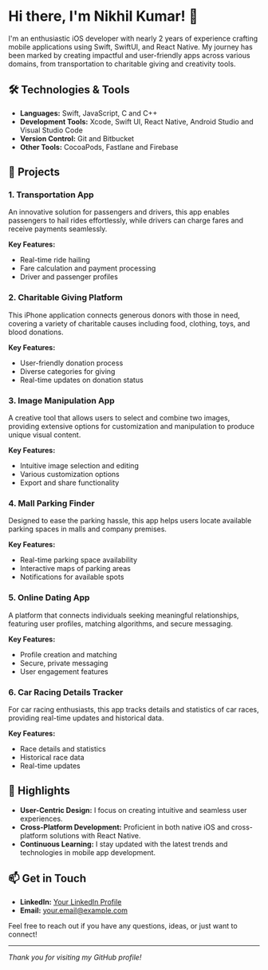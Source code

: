 # Hi there, I'm Nikhil Kumar! 👋

I'm an enthusiastic iOS developer with nearly 2 years of experience crafting mobile applications using Swift, SwiftUI, and React Native. My journey has been marked by creating impactful and user-friendly apps across various domains, from transportation to charitable giving and creativity tools.

## 🛠️ Technologies & Tools

- **Languages:** Swift, JavaScript, C and C++
- **Development Tools:** Xcode, Swift UI, React Native, Android Studio and Visual Studio Code
- **Version Control:** Git and Bitbucket
- **Other Tools:** CocoaPods, Fastlane and Firebase

## 🚀 Projects

### 1. Transportation App
An innovative solution for passengers and drivers, this app enables passengers to hail rides effortlessly, while drivers can charge fares and receive payments seamlessly.

**Key Features:**
- Real-time ride hailing
- Fare calculation and payment processing
- Driver and passenger profiles

### 2. Charitable Giving Platform
This iPhone application connects generous donors with those in need, covering a variety of charitable causes including food, clothing, toys, and blood donations.

**Key Features:**
- User-friendly donation process
- Diverse categories for giving
- Real-time updates on donation status

### 3. Image Manipulation App
A creative tool that allows users to select and combine two images, providing extensive options for customization and manipulation to produce unique visual content.

**Key Features:**
- Intuitive image selection and editing
- Various customization options
- Export and share functionality

### 4. Mall Parking Finder
Designed to ease the parking hassle, this app helps users locate available parking spaces in malls and company premises.

**Key Features:**
- Real-time parking space availability
- Interactive maps of parking areas
- Notifications for available spots

### 5. Online Dating App
A platform that connects individuals seeking meaningful relationships, featuring user profiles, matching algorithms, and secure messaging.

**Key Features:**
- Profile creation and matching
- Secure, private messaging
- User engagement features

### 6. Car Racing Details Tracker
For car racing enthusiasts, this app tracks details and statistics of car races, providing real-time updates and historical data.

**Key Features:**
- Race details and statistics
- Historical race data
- Real-time updates

## 🌟 Highlights

- **User-Centric Design:** I focus on creating intuitive and seamless user experiences.
- **Cross-Platform Development:** Proficient in both native iOS and cross-platform solutions with React Native.
- **Continuous Learning:** I stay updated with the latest trends and technologies in mobile app development.

## 📫 Get in Touch

- **LinkedIn:** [Your LinkedIn Profile](https://www.linkedin.com/in/hello-dev-nikhil)
- **Email:** [your.email@example.com](mailto:hello.devnikhil@gmail.com)

Feel free to reach out if you have any questions, ideas, or just want to connect!

---

*Thank you for visiting my GitHub profile!*
